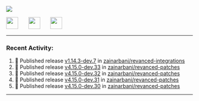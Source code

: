 <p align="left">
  <!-- Typing SVG by DenverCoder1 - https://github.com/DenverCoder1/readme-typing-svg -->
  <a href="https://github.com/DenverCoder1/readme-typing-svg">
    <img src="https://readme-typing-svg.demolab.com/?lines=Hello%2E%2E%2E;Im%20Zain;&font=Fira%20Code&center=false&width=440&height=45&color=00FFFF&vCenter=true&pause=1000&size=22" /></a>
</p>

<p align="left">
  <a href="https://www.youtube.com/@zainarbani"><img width="32px" src="https://www.freeiconspng.com/uploads/youtube-subscribe-png-youtube-subscribe-to-5.png"/></a>
  &#8287;&#8287;&#8287;&#8287;&#8287;
  <a href="mailto:zaintsyariev@gmail.com"><img width="32px" src="https://www.freeiconspng.com/uploads/email-icon--100-flat-vol-2-iconset--graphicloads-18.png"/></a>
  &#8287;&#8287;&#8287;&#8287;&#8287;
  <a href="https://t.me/AnotherZain"><img width="32px" src="https://www.freeiconspng.com/uploads/telegram-icon-1.png"></a>
</p>

---

<h3>Recent Activity:</h3>

<!-- https://github.com/jamesgeorge007/github-activity-readme -->
<!--START_SECTION:activity-->
1. 🚀 Published release [v1.14.3-dev.7](https://github.com/zainarbani/revanced-integrations/releases/tag/v1.14.3-dev.7) in [zainarbani/revanced-integrations](https://github.com/zainarbani/revanced-integrations)
2. 🚀 Published release [v4.15.0-dev.33](https://github.com/zainarbani/revanced-patches/releases/tag/v4.15.0-dev.33) in [zainarbani/revanced-patches](https://github.com/zainarbani/revanced-patches)
3. 🚀 Published release [v4.15.0-dev.32](https://github.com/zainarbani/revanced-patches/releases/tag/v4.15.0-dev.32) in [zainarbani/revanced-patches](https://github.com/zainarbani/revanced-patches)
4. 🚀 Published release [v4.15.0-dev.31](https://github.com/zainarbani/revanced-patches/releases/tag/v4.15.0-dev.31) in [zainarbani/revanced-patches](https://github.com/zainarbani/revanced-patches)
5. 🚀 Published release [v4.15.0-dev.30](https://github.com/zainarbani/revanced-patches/releases/tag/v4.15.0-dev.30) in [zainarbani/revanced-patches](https://github.com/zainarbani/revanced-patches)
<!--END_SECTION:activity-->

---
